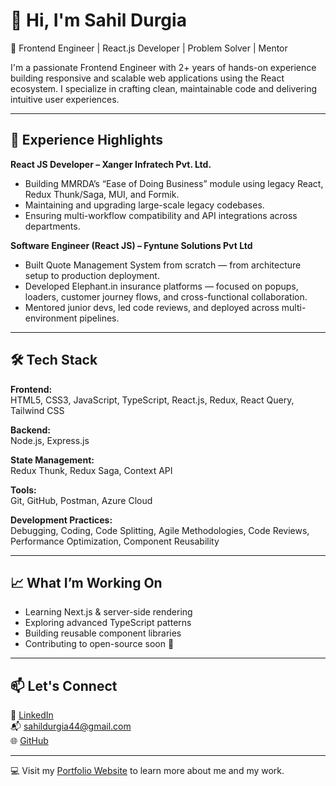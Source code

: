 # 👋 Hi, I'm Sahil Durgia

🚀 Frontend Engineer | React.js Developer | Problem Solver | Mentor

I'm a passionate Frontend Engineer with 2+ years of hands-on experience building responsive and scalable web applications using the React ecosystem. I specialize in crafting clean, maintainable code and delivering intuitive user experiences.

---

## 💼 Experience Highlights

**React JS Developer – Xanger Infratech Pvt. Ltd.**
- Building MMRDA’s “Ease of Doing Business” module using legacy React, Redux Thunk/Saga, MUI, and Formik.
- Maintaining and upgrading large-scale legacy codebases.
- Ensuring multi-workflow compatibility and API integrations across departments.

**Software Engineer (React JS) – Fyntune Solutions Pvt Ltd**
- Built Quote Management System from scratch — from architecture setup to production deployment.
- Developed Elephant.in insurance platforms — focused on popups, loaders, customer journey flows, and cross-functional collaboration.
- Mentored junior devs, led code reviews, and deployed across multi-environment pipelines.

---

## 🛠 Tech Stack

**Frontend:**  
HTML5, CSS3, JavaScript, TypeScript, React.js, Redux, React Query, Tailwind CSS

**Backend:**  
Node.js, Express.js

**State Management:**  
Redux Thunk, Redux Saga, Context API

**Tools:**  
Git, GitHub, Postman, Azure Cloud

**Development Practices:**  
Debugging, Coding, Code Splitting, Agile Methodologies, Code Reviews, Performance Optimization, Component Reusability


---

## 📈 What I’m Working On

- Learning Next.js & server-side rendering  
- Exploring advanced TypeScript patterns  
- Building reusable component libraries  
- Contributing to open-source soon 👀  

---

## 📫 Let's Connect

🔗 [LinkedIn](https://www.linkedin.com/in/sahil-durgia)  
📬 sahildurgia44@gmail.com  
🌐 [GitHub](https://github.com/SahilDurgia)

---

💻 Visit my [Portfolio Website](https://sahildurgia.dev/) to learn more about me and my work.


